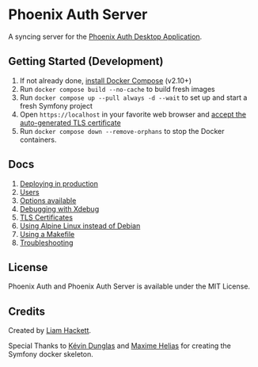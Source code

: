 # Phoenix Auth Server

A syncing server for the [Phoenix Auth Desktop Application](https://github.com/liamh101/phoenix-auth).

## Getting Started (Development)

1. If not already done, [install Docker Compose](https://docs.docker.com/compose/install/) (v2.10+)
2. Run `docker compose build --no-cache` to build fresh images
3. Run `docker compose up --pull always -d --wait` to set up and start a fresh Symfony project
4. Open `https://localhost` in your favorite web browser and [accept the auto-generated TLS certificate](https://stackoverflow.com/a/15076602/1352334)
5. Run `docker compose down --remove-orphans` to stop the Docker containers.

## Docs

1. [Deploying in production](docs/production.md)
2. [Users](docs/user.md)
2. [Options available](docs/options.md)
3. [Debugging with Xdebug](docs/xdebug.md)
4. [TLS Certificates](docs/tls.md)
5. [Using Alpine Linux instead of Debian](docs/alpine.md)
6. [Using a Makefile](docs/makefile.md)
7. [Troubleshooting](docs/troubleshooting.md)

## License

Phoenix Auth and Phoenix Auth Server is available under the MIT License.

## Credits

Created by [Liam Hackett](https://github.com/liamh101). 

Special Thanks to [Kévin Dunglas](https://dunglas.dev) and [Maxime Helias](https://twitter.com/maxhelias) for creating the Symfony docker skeleton.
